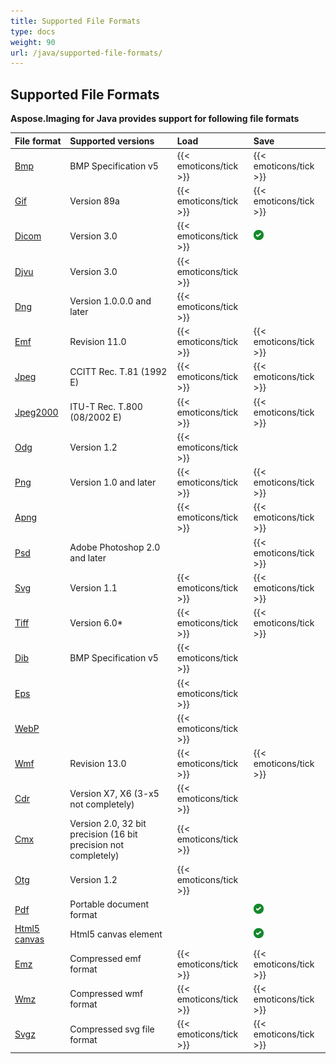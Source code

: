 ```yaml
---
title: Supported File Formats
type: docs
weight: 90
url: /java/supported-file-formats/
---
```


## **Supported File Formats**
**Aspose.Imaging for Java provides support for following file formats**

|**File format**|**Supported versions**|**Load**|**Save**|
| :- | :- | :- | :- |
|[Bmp](https://wiki.fileformat.com/image/bmp/)|BMP Specification v5|{{< emoticons/tick >}}|{{< emoticons/tick >}}|
|[Gif](https://wiki.fileformat.com/image/gif/)|Version 89a|{{< emoticons/tick >}}|{{< emoticons/tick >}}|
|[Dicom](https://wiki.fileformat.com/image/dicom/)|Version 3.0|{{< emoticons/tick >}}|![todo:image_alt_text](supported-file-formats_1.png)|
|[Djvu](https://wiki.fileformat.com/image/djvu/)|Version 3.0|{{< emoticons/tick >}}| |
|[Dng](https://wiki.fileformat.com/image/dng/)|Version 1.0.0.0 and later|{{< emoticons/tick >}}| |
|[Emf](https://wiki.fileformat.com/image/emf/)|Revision 11.0|{{< emoticons/tick >}}|{{< emoticons/tick >}}|
|[Jpeg](https://wiki.fileformat.com/image/jpeg/)|CCITT Rec. T.81 (1992 E)|{{< emoticons/tick >}}|{{< emoticons/tick >}}|
|[Jpeg2000](https://wiki.fileformat.com/image/jp2/)|ITU-T Rec. T.800 (08/2002 E)|{{< emoticons/tick >}}|{{< emoticons/tick >}}|
|[Odg](https://wiki.fileformat.com/image/odg/)|Version 1.2|{{< emoticons/tick >}}| |
|[Png](https://wiki.fileformat.com/image/png/)|Version 1.0 and later|{{< emoticons/tick >}}|{{< emoticons/tick >}}|
|[Apng](https://en.wikipedia.org/wiki/APNG)| |{{< emoticons/tick >}}|{{< emoticons/tick >}}|
|[Psd](https://wiki.fileformat.com/image/psd/)|Adobe Photoshop 2.0 and later| |{{< emoticons/tick >}}|
|[Svg](https://wiki.fileformat.com/page-description-language/svg/)|Version 1.1|{{< emoticons/tick >}}|{{< emoticons/tick >}}|
|[Tiff](https://wiki.fileformat.com/image/tiff/)|Version 6.0*|{{< emoticons/tick >}}|{{< emoticons/tick >}}|
|[Dib](https://en.wikipedia.org/wiki/BMP_file_format)|BMP Specification v5|{{< emoticons/tick >}}| |
|[Eps](https://wiki.fileformat.com/page-description-language/eps/)| |{{< emoticons/tick >}}| |
|[WebP](https://wiki.fileformat.com/image/webp/)| |{{< emoticons/tick >}}| |
|[Wmf](https://wiki.fileformat.com/image/wmf/)|Revision 13.0|{{< emoticons/tick >}}|{{< emoticons/tick >}}|
|[Cdr](https://wiki.fileformat.com/image/cdr/)|Version X7, X6 (3-x5 not completely)|{{< emoticons/tick >}}| |
|[Cmx](https://wiki.fileformat.com/image/cmx/)|Version 2.0, 32 bit precision (16 bit precision not completely)|{{< emoticons/tick >}}| |
|[Otg](https://www.oasis-open.org/standards#opendocumentv1.2)|Version 1.2|{{< emoticons/tick >}}| |
|[Pdf](https://en.wikipedia.org/wiki/PDF)|Portable document format| |![todo:image_alt_text](supported-file-formats_1.png)|
|[Html5 canvas](https://en.wikipedia.org/wiki/Canvas_element)|Html5 canvas element| |![todo:image_alt_text](supported-file-formats_1.png)|
|[Emz](https://ru.wikipedia.org/wiki/Windows_Metafile)|Compressed emf format|{{< emoticons/tick >}}|{{< emoticons/tick >}}|
|[Wmz](https://en.wikipedia.org/wiki/Windows_Metafile)|Compressed wmf format|{{< emoticons/tick >}}|{{< emoticons/tick >}}|
|[Svgz](https://ru.wikipedia.org/wiki/SVG)|Compressed svg file format|{{< emoticons/tick >}}|{{< emoticons/tick >}}|

